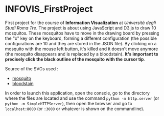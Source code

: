 # INFOVIS_FirstProject
First project for the course of __Information Visualization__ at _Università degli Studi Roma Tre_. The project is about using JavaScript and D3.js to draw 10 mosquitos. These mosquitos have to move in the drawing board by pressing the "x" key on the keyboard, forming a different configuration (the possible configurations are 10 and they are stored in the JSON file). By clicking on a mosquito with the mouse left button, it's killed and it doesn't move anymore (the mosquito disappears and is replaced by a bloodstain). __It's important to precisely click the black outline of the mosquito with the cursor tip__.

Source of the SVGs used :
- [mosquito](https://www.flaticon.com/free-icon/mosquito_1779542)
- [bloodstain](https://www.flaticon.com/free-icon/spot_519043)

In order to launch this application, open the console, go to the directory where the files are located and use the 
command `python -m http.server` (or `python -m SimpleHTTPServer`), then open the browser and go to `localhost:8000` (or `:3000` or whatever is shown on the commandline).
